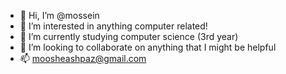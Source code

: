 - 👋 Hi, I’m @mossein
- 👀 I’m interested in anything computer related!
- 🌱 I’m currently studying computer science (3rd year)
- 💞️ I’m looking to collaborate on anything that I might be helpful
- 📫 moosheashpaz@gmail.com

<!---
mossein/mossein is a ✨ special ✨ repository because its `README.md` (this file) appears on your GitHub profile.
You can click the Preview link to take a look at your changes.
--->
